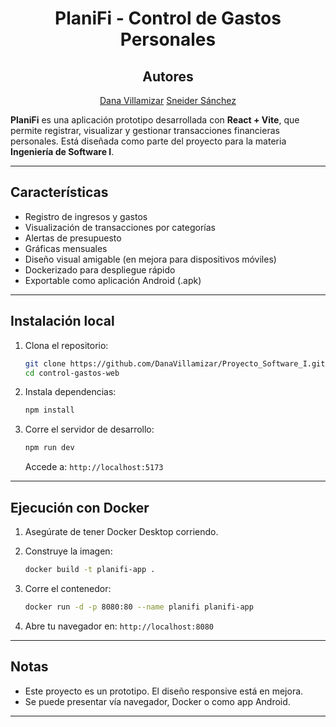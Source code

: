 <div align="center">

# PlaniFi - Control de Gastos Personales

## Autores  
[Dana Villamizar](https://github.com/DanaVillamizar)  [Sneider Sánchez](https://github.com/Sneider-exe)  
</div>


**PlaniFi** es una aplicación prototipo desarrollada con **React + Vite**, que permite registrar, visualizar y gestionar transacciones financieras personales. Está diseñada como parte del proyecto para la materia **Ingeniería de Software I**.

---

## Características

- Registro de ingresos y gastos
- Visualización de transacciones por categorías
- Alertas de presupuesto
- Gráficas mensuales
- Diseño visual amigable (en mejora para dispositivos móviles)
- Dockerizado para despliegue rápido
- Exportable como aplicación Android (.apk)

---

## Instalación local

1. Clona el repositorio:

    ```bash
    git clone https://github.com/DanaVillamizar/Proyecto_Software_I.git
    cd control-gastos-web
    ```

2. Instala dependencias:

    ```bash
    npm install
    ```

3. Corre el servidor de desarrollo:

    ```bash
    npm run dev
    ```

    Accede a: `http://localhost:5173`

---

## Ejecución con Docker

1. Asegúrate de tener Docker Desktop corriendo.

2. Construye la imagen:

    ```bash
    docker build -t planifi-app .
    ```

3. Corre el contenedor:

    ```bash
    docker run -d -p 8080:80 --name planifi planifi-app
    ```

4. Abre tu navegador en: `http://localhost:8080`

---


## Notas

- Este proyecto es un prototipo. El diseño responsive está en mejora.
- Se puede presentar vía navegador, Docker o como app Android.

---
